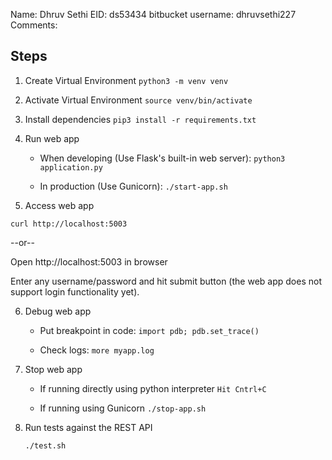 Name: Dhruv Sethi
EID: ds53434
bitbucket username: dhruvsethi227
Comments: 

Steps
------

1. Create Virtual Environment
```python3 -m venv venv``` 

2. Activate Virtual Environment
```source venv/bin/activate```

3. Install dependencies
```pip3 install -r requirements.txt```

4. Run web app

   - When developing (Use Flask's built-in web server):
     ```python3 application.py```

   - In production (Use Gunicorn):
     ```./start-app.sh```

5. Access web app

```curl http://localhost:5003```

--or--

Open http://localhost:5003 in browser

Enter any username/password and hit submit button (the web app does not support login functionality yet).


6. Debug web app

   - Put breakpoint in code:
     ```import pdb; pdb.set_trace()```

   - Check logs:
     ```more myapp.log```

7. Stop web app
 
   - If running directly using python interpreter
     ```Hit Cntrl+C```

   - If running using Gunicorn
      ```./stop-app.sh```

8. Run tests against the REST API

   ```./test.sh```
